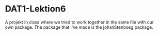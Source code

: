 # DAT1-Lektion6
A projekt in class where we tried to work together in the same file with our own package. The package that i've made is the johanStenboeg package. 
